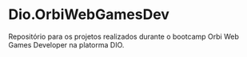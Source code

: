# Dio.OrbiWebGamesDev
Repositório para os projetos realizados durante o bootcamp Orbi Web Games Developer na platorma DIO.
